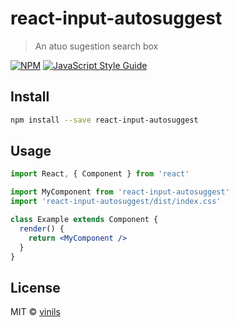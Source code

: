 # react-input-autosuggest

> An atuo sugestion search box

[![NPM](https://img.shields.io/npm/v/react-input-autosuggest.svg)](https://www.npmjs.com/package/react-input-autosuggest) [![JavaScript Style Guide](https://img.shields.io/badge/code_style-standard-brightgreen.svg)](https://standardjs.com)

## Install

```bash
npm install --save react-input-autosuggest
```

## Usage

```jsx
import React, { Component } from 'react'

import MyComponent from 'react-input-autosuggest'
import 'react-input-autosuggest/dist/index.css'

class Example extends Component {
  render() {
    return <MyComponent />
  }
}
```

## License

MIT © [vinils](https://github.com/vinils)
